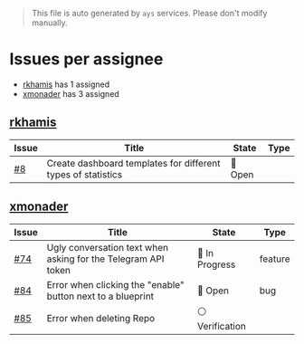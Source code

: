 > This file is auto generated by `ays` services. Please don't modify manually.

# Issues per assignee
- [rkhamis](#rkhamis) has 1 assigned
- [xmonader](#xmonader) has 3 assigned



## [rkhamis](https://github.com/rkhamis)

|Issue|Title|State|Type|
|-----|-----|-----|----|
|[#8](https://github.com/jumpscale/jscockpit/issues/8)|Create dashboard templates for different types of statistics|:red_circle: Open||


## [xmonader](https://github.com/xmonader)

|Issue|Title|State|Type|
|-----|-----|-----|----|
|[#74](https://github.com/jumpscale/jscockpit/issues/74)|Ugly conversation text when asking for the Telegram API token |:large_blue_circle: In Progress|feature|
|[#84](https://github.com/jumpscale/jscockpit/issues/84)|Error when clicking the "enable" button next to a blueprint|:red_circle: Open|bug|
|[#85](https://github.com/jumpscale/jscockpit/issues/85)|Error when deleting Repo|:white_circle: Verification||

